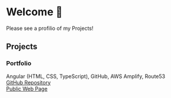 # Welcome 👋

Please see a profilio of my Projects!

## Projects

### Portfolio
Angular (HTML, CSS, TypeScript), GitHub, AWS Amplify, Route53</br>
<a href="https://github.com/chris-royall/portfolio">GitHub Repository</a></br>
<a href="https://github.com/chris-royall/portfolio">Public Web Page</a>
